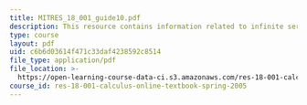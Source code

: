 ```yaml
---
title: MITRES_18_001_guide10.pdf
description: This resource contains information related to infinite series.
type: course
layout: pdf
uid: c6b6d03614f471c33daf4238592c8514
file_type: application/pdf
file_location: >-
  https://open-learning-course-data-ci.s3.amazonaws.com/res-18-001-calculus-online-textbook-spring-2005/c6b6d03614f471c33daf4238592c8514_MITRES_18_001_guide10.pdf
course_id: res-18-001-calculus-online-textbook-spring-2005
---
```

